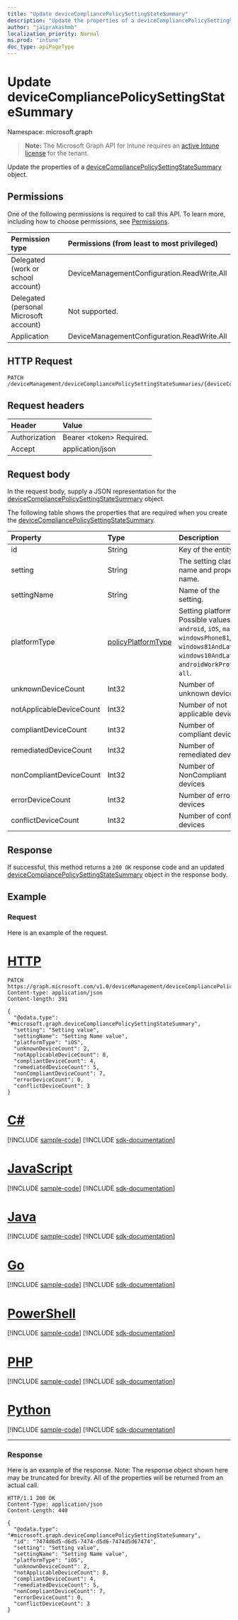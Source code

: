 ```yaml
---
title: "Update deviceCompliancePolicySettingStateSummary"
description: "Update the properties of a deviceCompliancePolicySettingStateSummary object."
author: "jaiprakashmb"
localization_priority: Normal
ms.prod: "intune"
doc_type: apiPageType
---
```


# Update deviceCompliancePolicySettingStateSummary

Namespace: microsoft.graph

> **Note:** The Microsoft Graph API for Intune requires an [active Intune license](https://go.microsoft.com/fwlink/?linkid=839381) for the tenant.

Update the properties of a [deviceCompliancePolicySettingStateSummary](../resources/intune-deviceconfig-devicecompliancepolicysettingstatesummary.md) object.

## Permissions
One of the following permissions is required to call this API. To learn more, including how to choose permissions, see [Permissions](/graph/permissions-reference).

|Permission type|Permissions (from least to most privileged)|
|:---|:---|
|Delegated (work or school account)|DeviceManagementConfiguration.ReadWrite.All|
|Delegated (personal Microsoft account)|Not supported.|
|Application|DeviceManagementConfiguration.ReadWrite.All|

## HTTP Request
<!-- {
  "blockType": "ignored"
}
-->
``` http
PATCH /deviceManagement/deviceCompliancePolicySettingStateSummaries/{deviceCompliancePolicySettingStateSummaryId}
```

## Request headers
|Header|Value|
|:---|:---|
|Authorization|Bearer &lt;token&gt; Required.|
|Accept|application/json|

## Request body
In the request body, supply a JSON representation for the [deviceCompliancePolicySettingStateSummary](../resources/intune-deviceconfig-devicecompliancepolicysettingstatesummary.md) object.

The following table shows the properties that are required when you create the [deviceCompliancePolicySettingStateSummary](../resources/intune-deviceconfig-devicecompliancepolicysettingstatesummary.md).

|Property|Type|Description|
|:---|:---|:---|
|id|String|Key of the entity.|
|setting|String|The setting class name and property name.|
|settingName|String|Name of the setting.|
|platformType|[policyPlatformType](../resources/intune-deviceconfig-policyplatformtype.md)|Setting platform. Possible values are: `android`, `iOS`, `macOS`, `windowsPhone81`, `windows81AndLater`, `windows10AndLater`, `androidWorkProfile`, `all`.|
|unknownDeviceCount|Int32|Number of unknown devices|
|notApplicableDeviceCount|Int32|Number of not applicable devices|
|compliantDeviceCount|Int32|Number of compliant devices|
|remediatedDeviceCount|Int32|Number of remediated devices|
|nonCompliantDeviceCount|Int32|Number of NonCompliant devices|
|errorDeviceCount|Int32|Number of error devices|
|conflictDeviceCount|Int32|Number of conflict devices|



## Response
If successful, this method returns a `200 OK` response code and an updated [deviceCompliancePolicySettingStateSummary](../resources/intune-deviceconfig-devicecompliancepolicysettingstatesummary.md) object in the response body.

## Example

### Request
Here is an example of the request.

# [HTTP](#tab/http)
<!-- { "blockType": "request" , "name" : "intune_deviceconfig_devicecompliancepolicysettingstatesummary_update_update_devicecompliancepolicysettingstatesummary" }-->
``` http
PATCH https://graph.microsoft.com/v1.0/deviceManagement/deviceCompliancePolicySettingStateSummaries/{deviceCompliancePolicySettingStateSummaryId}
Content-type: application/json
Content-length: 391

{
  "@odata.type": "#microsoft.graph.deviceCompliancePolicySettingStateSummary",
  "setting": "Setting value",
  "settingName": "Setting Name value",
  "platformType": "iOS",
  "unknownDeviceCount": 2,
  "notApplicableDeviceCount": 8,
  "compliantDeviceCount": 4,
  "remediatedDeviceCount": 5,
  "nonCompliantDeviceCount": 7,
  "errorDeviceCount": 0,
  "conflictDeviceCount": 3
}
```

# [C#](#tab/csharp)
[!INCLUDE [sample-code](../includes/snippets/csharp/intune-deviceconfig-devicecompliancepolicysettingstatesummary-update-update-devicecompliancepolicysettingstatesummary-csharp-snippets.md)]
[!INCLUDE [sdk-documentation](../includes/snippets/snippets-sdk-documentation-link.md)]

# [JavaScript](#tab/javascript)
[!INCLUDE [sample-code](../includes/snippets/javascript/intune-deviceconfig-devicecompliancepolicysettingstatesummary-update-update-devicecompliancepolicysettingstatesummary-javascript-snippets.md)]
[!INCLUDE [sdk-documentation](../includes/snippets/snippets-sdk-documentation-link.md)]

# [Java](#tab/java)
[!INCLUDE [sample-code](../includes/snippets/java/intune-deviceconfig-devicecompliancepolicysettingstatesummary-update-update-devicecompliancepolicysettingstatesummary-java-snippets.md)]
[!INCLUDE [sdk-documentation](../includes/snippets/snippets-sdk-documentation-link.md)]

# [Go](#tab/go)
[!INCLUDE [sample-code](../includes/snippets/go/intune-deviceconfig-devicecompliancepolicysettingstatesummary-update-update-devicecompliancepolicysettingstatesummary-go-snippets.md)]
[!INCLUDE [sdk-documentation](../includes/snippets/snippets-sdk-documentation-link.md)]

# [PowerShell](#tab/powershell)
[!INCLUDE [sample-code](../includes/snippets/powershell/intune-deviceconfig-devicecompliancepolicysettingstatesummary-update-update-devicecompliancepolicysettingstatesummary-powershell-snippets.md)]
[!INCLUDE [sdk-documentation](../includes/snippets/snippets-sdk-documentation-link.md)]

# [PHP](#tab/php)
[!INCLUDE [sample-code](../includes/snippets/php/intune-deviceconfig-devicecompliancepolicysettingstatesummary-update-update-devicecompliancepolicysettingstatesummary-php-snippets.md)]
[!INCLUDE [sdk-documentation](../includes/snippets/snippets-sdk-documentation-link.md)]

# [Python](#tab/python)
[!INCLUDE [sample-code](../includes/snippets/python/intune-deviceconfig-devicecompliancepolicysettingstatesummary-update-update-devicecompliancepolicysettingstatesummary-python-snippets.md)]
[!INCLUDE [sdk-documentation](../includes/snippets/snippets-sdk-documentation-link.md)]

---

### Response
Here is an example of the response. Note: The response object shown here may be truncated for brevity. All of the properties will be returned from an actual call.

<!-- { "blockType": "response" , "@odata.type" : "microsoft.graph.deviceCompliancePolicySettingStateSummary" }-->
``` http
HTTP/1.1 200 OK
Content-Type: application/json
Content-Length: 440

{
  "@odata.type": "#microsoft.graph.deviceCompliancePolicySettingStateSummary",
  "id": "7474d6d5-d6d5-7474-d5d6-7474d5d67474",
  "setting": "Setting value",
  "settingName": "Setting Name value",
  "platformType": "iOS",
  "unknownDeviceCount": 2,
  "notApplicableDeviceCount": 8,
  "compliantDeviceCount": 4,
  "remediatedDeviceCount": 5,
  "nonCompliantDeviceCount": 7,
  "errorDeviceCount": 0,
  "conflictDeviceCount": 3
}
```

